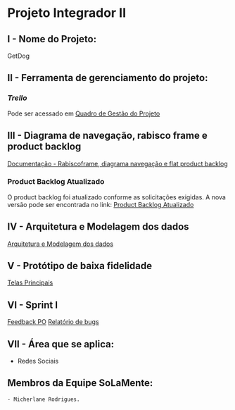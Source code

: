 # Projeto Integrador II

## I - Nome do Projeto:
<p align="justify"> GetDog</p>

## II - Ferramenta de gerenciamento do projeto:

### *Trello*
<p> Pode ser acessado em <a href="https://trello.com/b/rkPrMDuG/projeto-integrador-ii" target="_blank">Quadro de Gestão do Projeto</a></p>
</p>

## III - Diagrama de navegação, rabisco frame e product backlog

<a href="https://github.com/micherlane/ProjetoIntegradorII/blob/main/Docs/inception/segunda_parte_inception-Product-Backlog-Diagrama-RabiscoFrame.pdf">Documentação - Rabiscoframe, diagrama navegação e flat product backlog</a>

### Product Backlog Atualizado
O product backlog foi atualizado conforme as solicitações exigidas. A nova versão pode ser encontrada no link: 
<a href="https://docs.google.com/spreadsheets/d/1Lb3qeIP9Ei8cD2R3oSgoBHwJq7RFeiFdN45EbiZdz-o/edit?usp=share_link">Product Backlog Atualizado</a>

## IV - Arquitetura e Modelagem dos dados

<a href="https://www.figma.com/file/uKWrhAhGuGznTY4UJZpeP9/Arquitetura-GetDog?type=design&node-id=0%3A1&mode=design&t=M4VXqLByX4rgHOo1-1">Arquitetura e Modelagem dos dados</a>

## V - Protótipo de baixa fidelidade

<a href="https://www.figma.com/file/yhW2JWWLh02InPx1ZhHazM/Telas-GetDog?type=design&node-id=54495%3A24451&mode=design&t=SX8FMULDYMMNE7tG-1">Telas Principais</a>

## VI - Sprint I
<a href="https://docs.google.com/document/d/12j7-YUBid4eYFpVN7bJ0UwKGLjJaJP-PuF6665n0IvQ/edit?usp=sharing">Feedback PO</a>
<a href="https://docs.google.com/spreadsheets/d/1eQpCcR5gSKa5EmwOvgIhiCRhyOE37NpPi4KbTNeGJbc/edit?usp=sharing">Relatório de bugs</a>

## VII - Área que se aplica:

<ul>
  <li> Redes Sociais </li>
</ul>

## Membros da Equipe SoLaMente:
    - Micherlane Rodrigues.

